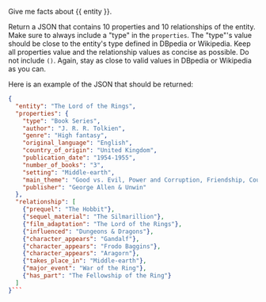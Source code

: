 Give me facts about {{ entity }}.

Return a JSON that contains 10 properties and 10 relationships of the entity.
Make sure to always include a "type" in the `properties`. The "type"'s value should be close to the entity's type defined in DBpedia or Wikipedia.
Keep all properties value and the relationship values as concise as possible. Do not include `()`. Again, stay as close to valid values in DBpedia or Wikipedia as you can.

Here is an example of the JSON that should be returned:

```json
{
  "entity": "The Lord of the Rings",
  "properties": {
    "type": "Book Series",
    "author": "J. R. R. Tolkien",
    "genre": "High fantasy",
    "original_language": "English",
    "country_of_origin": "United Kingdom",
    "publication_date": "1954-1955",
    "number_of_books": "3",
    "setting": "Middle-earth",
    "main_theme": "Good vs. Evil, Power and Corruption, Friendship, Courage",
    "publisher": "George Allen & Unwin"
  },
  "relationship": [
    {"prequel": "The Hobbit"},
    {"sequel_material": "The Silmarillion"},
    {"film_adaptation": "The Lord of the Rings"},
    {"influenced": "Dungeons & Dragons"},
    {"character_appears": "Gandalf"},
    {"character_appears": "Frodo Baggins"},
    {"character_appears": "Aragorn"},
    {"takes_place_in": "Middle-earth"},
    {"major_event": "War of the Ring"},
    {"has_part": "The Fellowship of the Ring"}
  ]
}```
